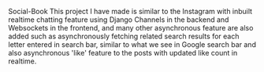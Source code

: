 Social-Book
This project I have made is similar to the Instagram with inbuilt realtime chatting feature using Django Channels in the backend and Websockets in the frontend, and many other asynchronous feature are also added such as asynchronously fetching related search results for each letter entered in search bar, similar to what we see in Google search bar and also asynchronous 'like' feature to the posts with updated like count in realtime. 
